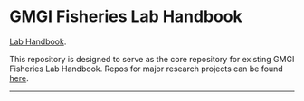 # GMGI Fisheries Lab Handbook

[Lab Handbook](https://GMGI-Fisheries.github.io/resources/).

This repository is designed to serve as the core repository for existing GMGI Fisheries Lab Handbook. Repos for major research projects can be found [here](https://github.com/GMGI-Fisheries).

---
